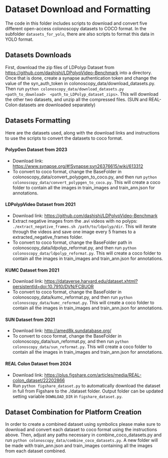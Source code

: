 # Dataset Download and Formatting

The code in this folder includes scripts to download and convert five different open-access colonoscopy datasets to COCO format. In the subfolder `datasets_for_yolo`, there are also scripts to format this data in YOLO format.

## Datasets Downloads
First, download the zip files of LDPolyp Dataset from https://github.com/dashishi/LDPolypVideo-Benchmark into a directory.
Once that is done, create a synapse authentication token and change the value of the syn_auth_token
in colonoscopy_data/download_datasets.py. Then run `python colonoscopy_data/download_datasets.py <path_to_download> 
<path_to_LDPolyp_dataset_zips>`. This will download the other two datasets, and unzip all the 
compressed files. (SUN and REAL-Colon datasets are downloaded separately)

## Datasets Formatting
Here are the datasets used, along with the download links and instructions to
use the scripts to convert the datasets to coco format. 

#### PolypGen Dataset from 2023
* Download link: https://www.synapse.org/#!Synapse:syn26376615/wiki/613312
* To convert to coco format, change the BaseFolder in colonoscopy_data/convert_polypgen_to_coco.py,
and then run `python colonoscopy_data/convert_polypgen_to_coco.py`. This will create
a coco folder to contain all the images in train_images and train_ann.json for annotations.

#### LDPolypVideo Dataset from 2021
* Download link: https://github.com/dashishi/LDPolypVideo-Benchmark
* Extract negative images from the .avi videos with no polyps: 
`./extract_negative_frames.sh /path/to/ldpolyp/dir`. This will iterate 
through the videos and save one image every 5 frames to a extracted_negative_frames folder.
* To convert to coco format, change the BaseFolder path in colonoscopy_data/ldpolyp_reformat.py,
and then run `python colonoscopy_data/ldpolyp_reformat.py`. This will create
a coco folder to contain all the images in train_images and train_ann.json for annotations.

#### KUMC Dataset from 2021
* Download link: https://dataverse.harvard.edu/dataset.xhtml?persistentId=doi:10.7910/DVN/FCBUOR
* To convert to coco format, change the BaseFolder in colonoscopy_data/kumc_reformat.py,
and then run `python colonoscopy_data/kumc_reformat.py`. This will create
a coco folder to contain all the images in train_images and train_ann.json for annotations.

#### SUN Dataset from 2021
* Download link: http://amed8k.sundatabase.org/
* To convert to coco format, change the BaseFolder in colonoscopy_data/sun_reformat.py,
and then run `python colonoscopy_data/sun_reformat.py`. This will create
a coco folder to contain all the images in train_images and train_ann.json for annotations.

#### REAL Colon Dataset from 2024
* Download link:  https://plus.figshare.com/articles/media/REAL-colon_dataset/22202866
* Run `python figshare_dataset.py` to automatically download the dataset in full from Figshare to the 
./dataset folder. Output folder can be updated setting variable `DOWNLOAD_DIR` in `figshare_dataset.py`.

## Dataset Combination for Platform Creation
In order to create a combined dataset using symbolics please make sure to download and convert
each dataset to coco format using the instructions above. Then, adjust any paths necessary in combine_coco_datasets.py
and run `python colonoscopy_data/combine_coco_datasets.py`. A new folder will be made with train_ann.json and 
train_images containing all the images from each dataset combined.
